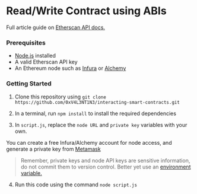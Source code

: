 # Read/Write Contract using ABIs

Full article guide on [Etherscan API docs.](https://docs.etherscan.io/tutorials/read-write-contract-using-abis)

### Prerequisites 

* [Node.js](https://nodejs.org/en/) installed 
* A valid Etherscan API key 
* An Ethereum node such as [Infura](infura.io/) or [Alchemy](https://www.alchemy.com/) 

### Getting Started 

1. Clone this repository using `git clone https://github.com/0xV4L3NT1N3/interacting-smart-contracts.git`

2. In a terminal, run `npm install` to install the required dependencies

3. In `script.js`, replace the `node URL` and `private key` variables with your own. 

You can create a free Infura/Alchemy account for node access, and generate a private key from [Metamask](https://metamask.io/)

> Remember, private keys and node API keys are sensitive information, do not commit them to version control. Better yet use an [environment variable.](https://www.npmjs.com/package/dotenv) 

4. Run this code using the command `node script.js`
